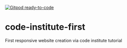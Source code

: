 [![Gitpod ready-to-code](https://img.shields.io/badge/Gitpod-ready--to--code-blue?logo=gitpod)](https://gitpod.io/#https://github.com/Daniel-Slattery/code-institute-first)

# code-institute-first
First responsive website creation via code institute tutorial